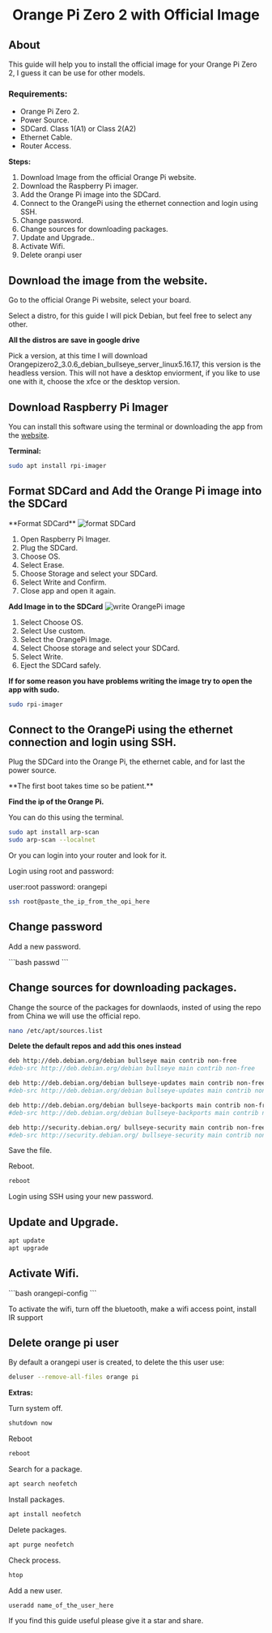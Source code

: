 <h1 align="center">Orange Pi Zero 2 with Official Image</h1>

<h2>About</h2>

<p>This guide will help you to install the official image for your Orange Pi Zero 2, I guess it can be use for other models.</p>


### Requirements:
- Orange Pi Zero 2.   
- Power Source.  
- SDCard. Class 1(A1) or Class 2(A2)  
- Ethernet Cable.  
- Router Access.  

**Steps:**
1. Download Image from the official Orange Pi website.  
2. Download the Raspberry Pi imager.  
3. Add the Orange Pi image into the SDCard.  
4. Connect to the OrangePi using the ethernet connection and login using SSH.  
5. Change password.  
6. Change sources for downloading packages.  
7. Update and Upgrade..  
8. Activate Wifi.  
9. Delete oranpi user
<h2>Download the image from the website.</h2>

<p>Go to the official <a href="http://www.orangepi.org/html/serviceAndSupport/index.html" target='_blank'></a>Orange Pi website, select your board.</p>

<p>Select a distro, for this guide I will pick Debian, but feel free to select any other.</p>

**All the distros are save in google drive**
<p>Pick a version, at this time I will download Orangepizero2_3.0.6_debian_bullseye_server_linux5.16.17, this version is the headless version. This will not have a desktop enviorment, if you like to use one with it, choose the xfce or the desktop version.</p>

<h2>Download Raspberry Pi Imager</h2>

<p>You can install this software using the terminal or downloading the app from the <a href="https://www.raspberrypi.com/software/">website</a>.</p>

**Terminal:**

```bash
sudo apt install rpi-imager
```

<h2>Format SDCard and Add the Orange Pi image into the SDCard</h2>
**Format SDCard**

<img src="./assets/format.png" alt="format SDCard">

1. Open Raspberry Pi Imager.
2. Plug the SDCard.
3. Choose OS.
4. Select Erase.
5. Choose Storage and select your SDCard.
6. Select Write and Confirm.
7. Close app and open it again.

**Add Image in to the SDCard**
<img src="./assets/write_image.png" alt="write OrangePi image">
1. Select Choose OS.
2. Select Use custom.
3. Select the OrangePi Image.
4. Select Choose storage and select your SDCard.
5. Select Write.
6. Eject the SDCard safely.

**If for some reason you have problems writing the image try to open the app with sudo.**

```bash
sudo rpi-imager
```

<h2>Connect to the OrangePi using the ethernet connection and login using SSH.</h2>
<p>Plug the SDCard into the Orange Pi, the ethernet cable, and for last the power source.</p>
**The first boot takes time so be patient.**

**Find the ip of the Orange Pi.**

<p>You can do this using the terminal.</p>

```bash
sudo apt install arp-scan
sudo arp-scan --localnet
```

<p>Or you can login into your router and look for it.</p>
<p>Login using root and password:</p>
user:root
password: orangepi

```bash
ssh root@paste_the_ip_from_the_opi_here
```

<h2>Change password</h2>

<p>Add a new password.</p>
```bash
passwd
```

<h2>Change sources for downloading packages.</h2>

<p>Change the source of the packages for downlaods, insted of using the repo from China we will use the official repo.</p>

```bash
nano /etc/apt/sources.list
```
**Delete the default repos and add this ones instead**

```bash
deb http://deb.debian.org/debian bullseye main contrib non-free
#deb-src http://deb.debian.org/debian bullseye main contrib non-free

deb http://deb.debian.org/debian bullseye-updates main contrib non-free
#deb-src http://deb.debian.org/debian bullseye-updates main contrib non-free

deb http://deb.debian.org/debian bullseye-backports main contrib non-free
#deb-src http://deb.debian.org/debian bullseye-backports main contrib non-free

deb http://security.debian.org/ bullseye-security main contrib non-free
#deb-src http://security.debian.org/ bullseye-security main contrib non-free
```
<p>Save the file.</p>
<p>Reboot.</p>

```bash
reboot
```
<p>Login using SSH using your new password.</p>

<h2>Update and Upgrade.</h2>

```bash
apt update
apt upgrade
```

<h2>Activate Wifi.</h2>
```bash
orangepi-config
```


<p>To activate the wifi, turn off the bluetooth, make a wifi access point, install IR support</p>

<h2>Delete orange pi user</h2>

<p>By default a orangepi user is created, to delete the this user use:</p>

```bash
deluser --remove-all-files orange pi
```

**Extras:**
<p>Turn system off.</p>

```bash
shutdown now
```
<p>Reboot</p>

```bash
reboot
```
<p>Search for a package.</p>

```bash
apt search neofetch
```

<p>Install packages.</p>

```bash
apt install neofetch
```
<p>Delete packages.</p>

```bash
apt purge neofetch
```
<p>Check process.</p>

```bash
htop
```
<p>Add a new user.</p>

```bash
useradd name_of_the_user_here
```
<p>If you find this guide useful please give it a star and share.</p>
